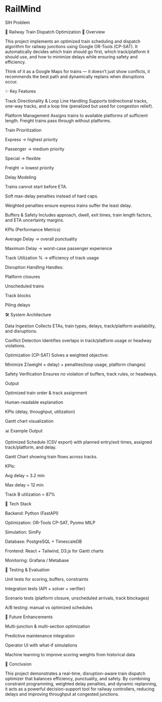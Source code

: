# RailMind
SIH Problem 

🚆 Railway Train Dispatch Optimization
📌 Overview

This project implements an optimized train scheduling and dispatch algorithm for railway junctions using Google OR-Tools (CP-SAT).
It automatically decides which train should go first, which track/platform it should use, and how to minimize delays while ensuring safety and efficiency.

Think of it as a Google Maps for trains — it doesn’t just show conflicts, it recommends the best path and dynamically replans when disruptions occur.

✨ Key Features

Track Directionality & Loop Line Handling
Supports bidirectional tracks, one-way tracks, and a loop line (penalized but used for congestion relief).

Platform Management
Assigns trains to available platforms of sufficient length. Freight trains pass through without platforms.

Train Prioritization

Express → highest priority

Passenger → medium priority

Special → flexible

Freight → lowest priority

Delay Modeling

Trains cannot start before ETA.

Soft max-delay penalties instead of hard caps.

Weighted penalties ensure express trains suffer the least delay.

Buffers & Safety
Includes approach, dwell, exit times, train length factors, and ETA uncertainty margins.

KPIs (Performance Metrics)

Average Delay → overall punctuality

Maximum Delay → worst-case passenger experience

Track Utilization % → efficiency of track usage

Disruption Handling
Handles:

Platform closures

Unscheduled trains

Track blocks

Piling delays

🛠️ System Architecture

Data Ingestion
Collects ETAs, train types, delays, track/platform availability, and disruptions.

Conflict Detection
Identifies overlaps in track/platform usage or headway violations.

Optimization (CP-SAT)
Solves a weighted objective:

Minimize Σ(weight × delay) + penalties(loop usage, platform changes)


Safety Verification
Ensures no violation of buffers, track rules, or headways.

Output

Optimized train order & track assignment

Human-readable explanation

KPIs (delay, throughput, utilization)

Gantt chart visualization

📊 Example Output

Optimized Schedule (CSV export) with planned entry/exit times, assigned track/platform, and delay.

Gantt Chart showing train flows across tracks.

KPIs:

Avg delay = 3.2 min

Max delay = 12 min

Track B utilization = 87%

🚀 Tech Stack

Backend: Python (FastAPI)

Optimization: OR-Tools CP-SAT, Pyomo MILP

Simulation: SimPy

Database: PostgreSQL + TimescaleDB

Frontend: React + Tailwind, D3.js for Gantt charts

Monitoring: Grafana / Metabase

🧪 Testing & Evaluation

Unit tests for scoring, buffers, constraints

Integration tests (API + solver + verifier)

Scenario tests (platform closure, unscheduled arrivals, track blockages)

A/B testing: manual vs optimized schedules

🔮 Future Enhancements

Multi-junction & multi-section optimization

Predictive maintenance integration

Operator UI with what-if simulations

Machine learning to improve scoring weights from historical data

📌 Conclusion

This project demonstrates a real-time, disruption-aware train dispatch optimizer that balances efficiency, punctuality, and safety. By combining constraint programming, weighted delay penalties, and dynamic replanning, it acts as a powerful decision-support tool for railway controllers, reducing delays and improving throughput at congested junctions.

